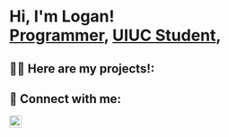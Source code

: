 <h1>Hi, I'm Logan! <br/><a href="https://github.com/joshmadakor1">Programmer</a>, <a href="https://www.linkedin.com/in/joshmadakor/">UIUC Student</a>, 

<h2>👨‍💻 Here are my projects!:</h2>



<h2> 🤳 Connect with me:</h2>


[<img align="left" alt="JoshMadakor | LinkedIn" width="22px" src="https://cdn.jsdelivr.net/npm/simple-icons@v3/icons/linkedin.svg" />][linkedin]

[linkedin]: https://linkedin.com/in/logancud

<!--
**LoganCudia411/LoganCudia411** is a ✨ _special_ ✨ repository because its `README.md` (this file) appears on your GitHub profile.

Here are some ideas to get you started:

- 🔭 I’m currently working on ...
- 🌱 I’m currently learning ...
- 👯 I’m looking to collaborate on ...
- 🤔 I’m looking for help with ...
- 💬 Ask me about ...
- 📫 How to reach me: ...
- 😄 Pronouns: ...
- ⚡ Fun fact: ...
-->
